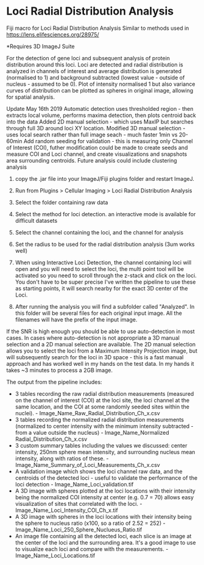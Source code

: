 # Loci Radial Distribution Analysis
 
Fiji macro for Loci Radial Distribution Analysis
Similar to methods used in https://lens.elifesciences.org/28975/

*Requires 3D ImageJ Suite
 
For the detection of gene loci and subsequent analysis of protein distribution around this loci.
Loci are detected and radial distribution is analyzed in channels of interest and average distribution is generated (normalised to 1) and background subtracted (lowest value - outside of nucleus - assumed to be 0). Plot of intensity normalised 1 but also variance curves of distribution can be plotted as spheres in original image, allowing for spatial analysis.

Update May 16th 2019
Automatic detection uses thresholded region - then extracts local volume, performs maxima detection, then plots centroid back into the data
Added 2D manual selection - which uses MaxIP but searches through full 3D around loci XY location.
Modified 3D manual selection - uses local search rather than full image seach - much faster 1min vs 20-60min
Add random seeding for validation - this is measuring only Channel of Interest (COI), futher modification could be made to create seeds and measure COI and Loci channel, and create visualizations and snapshots area surrounding centroids. Future analysis could include clustering analysis


1. copy the .jar file into your ImageJ/Fiji plugins folder and restart ImageJ.
2. Run from Plugins > Cellular Imaging > Loci Radial Distribution Analysis
3. Select the folder containing raw data
4. Select the method for loci detection. an interactive mode is available for difficult datasets
5. Select the channel containing the loci, and the channel for analysis
6. Set the radius to be used for the radial distribution analysis (3um works well)

7. When using Interactive Loci Detection, the channel containing loci will open and you will need to select the loci, the multi point tool will be activated so you need to scroll through the z-stack and click on the loci. You don't have to be super precise I've written the pipeline to use these as starting points, it will search nearby for the exact 3D center of the Loci.

8. After running the analysis you will find a subfolder called "Analyzed". In this folder will be several files for each original input image. All the filenames will have the prefix of the input image.

If the SNR is high enough you should be able to use auto-detection in most cases. In cases where auto-detection is not appropriate a 3D manual selection and a 2D manual selection are available. The 2D manual selection allows you to select the loci from a Maximum Intensity Projection image, but will subsequently search for the loci in 3D space - this is a fast manual approach and has worked well in my hands on the test data. In my hands it takes ~3 minutes to process a 2GB image.

The output from the pipeline includes:
- 3 tables recording the raw radial distribution measurements (measured on the channel of interest (COI) at the loci site, the loci channel at the same location, and the COI at some randomly seeded sites within the nuclei). - Image_Name_Raw_Radial_Distribution_Ch_x.csv
- 3 tables recording the normalized radial distribution measurements (normalized to center intensity with the minimum intensity subtracted - from a value outside the nucleus) - Image_Name_Normalized Radial_Distribution_Ch_x.csv
- 3 custom summary tables including the values we discussed: center intensity, 250nm sphere mean intensity, and surrounding nucleus mean intensity, along with ratios of these. -	Image_Name_Summary_of_Loci_Measurements_Ch_x.csv
- A validation image which shows the loci channel raw data, and the centroids of the detected loci - useful to validate the performance of the loci detection - 	Image_Name_Loci_validation.tif
- A 3D image with spheres plotted at the loci locations with their intensity being the normalized COI intensity at center (e.g. 0.7 = 70) allows easy visualization of sites that correlated with the loci. -Image_Name_Loci_Intensity_COI_Ch_x.tif
- A 3D image with spheres in the loci locations with their intensity being the sphere to nucleus ratio (x100, so a ratio of 2.52 = 252) - Image_Name_Loci_250_Sphere_Nuclueus_Ratio.tif
- An image file containing all the detected loci, each slice is an image at the center of the loci and the surrounding area. It's a good image to use to visualize each loci and compare with the measurements. - Image_Name_Loci_Locations.tif
